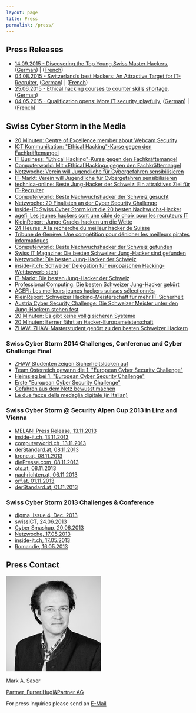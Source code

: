 ```yaml
---
layout: page
title: Press
permalink: /press/
---
```

<h2>Press Releases</h2>
<ul class="ul-bulletlist">
  <li><a href="/res/press/MM-CH-Final-en.pdf">14.09.2015 - Discovering the Top Young Swiss Master Hackers</a>, (<a href="/res/press/MM-CH-Final-de.pdf">German</a>) | (<a href="/res/press/MM-CH-Final-fr.pdf">French</a>)</li>
  <li><a href="/res/press/SCS_MM-Ende_Qualifikation-EN.pdf">04.08.2015 - Switzerland’s best Hackers: An Attractive Target for IT-Recruiter</a>, (<a href="/res/press/SCS_MM-Ende_Qualifikation-DE.pdf">German</a>) | (<a href="/res/press/SCS_MM-Ende_Qualifikation-FR.pdf">French</a>)</li>
  <li><a href="/res/press/SCS_MM_Event_Gymnasien_EN.pdf">25.06.2015 - Ethical hacking courses to counter skills shortage</a>, (<a href="/res/press/SCS_MM_Event_Gymnasien_DE.pdf">German</a>)</li>
  <li><a href="/res/press/Press-Release-Challenge-Start_EN.pdf">04.05.2015 - Qualification opens: More IT security, playfully</a>, (<a href="/res/press/Press-Release-Challenge-Start_DE.pdf">German</a>) | (<a href="/res/press/Press-Release-Challenge-Start_FR.pdf">French</a>)</li>
</ul>

<h2>Swiss Cyber Storm in the Media</h2>
<ul class="ul-bulletlist">
  <li><a href="http://www.20min.ch/digital/news/story/-Eine-Webcam-laesst-sich-innert-Minuten-knacken--27871932" target="_blank">
20 Minuten: Centre of Excellence member about Webcam Security
</a></li>
<li><a href="http://ictk.ch/content/ethical-hacking-kurse-gegen-den-fachkr%C3%A4ftemangel" target="_blank">
ICT Kommunikation: "Ethical Hacking"-Kurse gegen den Fachkräftemangel
</a></li>
<li><a href="http://www.itbusiness.ch/news/people-corporate/item/390-%C2%ABethical-hacking%C2%BB-kurse-gegen-den-fachkr%C3%A4ftemangel.html" target="_blank">
IT Business: "Ethical Hacking"-Kurse gegen den Fachkräftemangel
</a></li>
<li><a href="http://www.computerworld.ch/news/security/artikel/mit-ethical-hacking-gegen-den-fachkraeftemangel-68193/" target="_blank">
Computerworld: Mit «Ethical Hacking» gegen den Fachkräftemangel
</a></li>
<li><a href="http://www.netzwoche.ch/de-CH/News/2015/06/25/Verein-will-Jugendliche-fuer-Cyber-Gefahren-sensibilisieren.aspx" target="_blank">
Netzwoche: Verein will Jugendliche für Cybergefahren sensibilisieren
</a></li>
<li><a href="http://www.it-markt.ch/de-CH/News/2015/06/25/Verein-will-Jugendliche-fuer-Cyber-Gefahren-sensibilisieren.aspx" target="_blank">
IT-Markt: Verein will Jugendliche für Cybergefahren sensibilisieren
</a></li>
<li><a href="http://www.technica-online.ch/artikel/beste-jung-hacker-der-schweiz-ein-attraktives-ziel-fuer-it-recruiter" target="_blank">
technica-online: Beste Jung-Hacker der Schweiz: Ein attraktives Ziel für IT-Recruiter
</a></li>
<li><a href="http://www.computerworld.ch/news/it-branche/artikel/beste-nachwuchshacker-der-schweiz-gesucht-68432" target="_blank">
Computerworld: Beste Nachwuchshacker der Schweiz gesucht
</a></li>
<li><a href="http://www.netzwoche.ch/News/2015/08/03/20-Finalisten-am-Cyber-Security-Challenge.aspx" target="_blank">
Netzwoche: 20 Finalisten an der Cyber Security Challenge
</a></li>
<li><a href="http://www.inside-it.ch/articles/40949" target="_blank">
Inside-IT: Swiss Cyber Storm kürt die 20 besten Nachwuchs-Hacker
</a></li>
<li><a href="http://www.agefi.com/ageficom/suisse-economie-politique/detail/edition/online/article/la-phase-de-qualification-du-cyber-security-challenge-2015-sest-terminee-la-nuit-de-dimanche-a-lundi-la-liste-des-20-meilleurs-jeunes-hackers-de-suisse-est-arretee-les-dix-meilleurs-404004.html" target="_blank">
agefi: Les jeunes hackers sont une cible de choix pour les recruteurs IT
</a></li>
<li><a href="http://www.kleinreport.ch/news/cracks-hacken-um-die-wette-81933/" target="_blank">
KleinReport: Junge Cracks hacken um die Wette
</a></li>
<li><a href="http://www.24heures.ch/suisse/recherche-meilleur-pirate-informatique/story/17845564" target="_blank">24 Heures: A la recherche du meilleur hacker de Suisse</a></li>
<li><a href="http://www.pressreader.com/switzerland/tribune-de-geneve/20150911/281629599050256/TextView" target="_blank">Tribune de Genève: Une compétition pour dénicher les meilleurs pirates informatiques</a></li>
<li><a href="http://www.computerworld.ch/news/it-branche/artikel/beste-nachwuchshacker-der-schweiz-gefunden-68708/" target="_blank">Computerworld: Beste Nachwuchshacker der Schweiz gefunden</a></li>
<li><a href="http://www.itmagazine.ch/Artikel/60595/Die_besten_Schweizer_Jung-Hacker_sind_gefunden.html" target="_blank">Swiss IT Magazine: Die besten Schweizer Jung-Hacker sind gefunden</a></li>
<li><a href="http://www.netzwoche.ch/News/2015/09/14/Die-besten-Jung-Hacker-der-Schweiz.aspx" target="_blank">Netzwoche: Die besten Jung-Hacker der Schweiz</a></li>
<li><a href="http://www.inside-it.ch/articles/41386" target="_blank">inside-it.ch: Schweizer Delegation für europäischen Hacking-Wettbewerb steht</a></li>
<li><a href="http://www.it-markt.ch/de-CH/News/2015/09/14/Die-besten-Jung-Hacker-der-Schweiz.aspx" target="_blank">IT-Markt: Die besten Jung-Hacker der Schweiz</a></li>
<li><a href="http://professional-computing.info/die-besten-schweizer-jung-hacker-gekuert/" target="_blank">Professional Computing: Die besten Schweizer Jung-Hacker gekürt</a></li>
<li><a href="http://www.agefi.com/ageficom/suisse-economie-politique/detail/edition/online/article/les-meilleurs-jeunes-hackers-suisses-selectionnes-406938.html" target="_blank">AGEFI: Les meilleurs jeunes hackers suisses sélectionnés</a></li>
<li><a href="http://www.kleinreport.ch/news/schweizer-hacking-meisterschaft-fur-mehr-it-sicherheit-82262/" target="_blank">KleinReport: Schweizer Hacking-Meisterschaft für mehr IT-Sicherheit</a></li>
<li><a href="http://www.verbotengut.at/" target="_blank">Austria Cyber Security Challenge: Die Schweizer Meister unter den Jung-Hackern stehen fest</a></li>
<li><a href="http://www.20min.ch/schweiz/basel/story/-Es-gibt-keine-voellig-sicheren-Systeme--31750783" target="_blank">20 Minuten: Es gibt keine völlig sicheren Systeme</a></li>
<li><a href="http://www.20min.ch/schweiz/bern/story/31505557" target="_blank">20 Minuten: Berner fährt an Hacker-Europameisterschaft</a></li>
<li><a href="https://www.zhaw.ch/de/engineering/ueber-uns/news/news/news-single/zhaw-masterstudent-gehoert-zu-den-besten-schweizer-hackern/" target="_blank">ZHAW: ZHAW-Masterstudent gehört zu den besten Schweizer Hackern</a></li>
</ul>

<h3>Swiss Cyber Storm 2014 Challenges, Conference and Cyber Challenge Final</h3>
<ul class="ul-bulletlist">
<li><a href="http://engineering.zhaw.ch/de/engineering/ueber-uns/news/newsdetail/news/swiss-cyber-storm-it-security-challenge-zhaw-studenten-zeigen-it-sicherheitsluecken-auf.html" target="_blank">ZHAW Studenten zeigen Sicherheitslücken auf</a></li>
<li><a href="http://derstandard.at/2000007826365/Team-Oesterreich-gewann-die-1-European-Cyber-Security-Challenge" target="_blank">Team Österreich gewann die 1. "European Cyber Security Challenge"</a></li>
<li><a href="http://steiermark.orf.at/news/stories/2677849/" target="_blank">Heimsieg bei 1. "European Cyber Security Challenge"</a></li>
<li><a href="http://www.oe24.at/oesterreich/chronik/steiermark/Erste-European-Cyber-Security-Challenge/164218126" target="_blank">Erste "European Cyber Security Challenge"</a></li>
<li><a href="http://www.meinbezirk.at/fuerstenfeld/wirtschaft/gefahren-aus-dem-netz-bewusst-machen-d1142196.html" target="_blank">Gefahren aus dem Netz bewusst machen</a></li>
<li><a href="http://www.rsi.ch/rete-uno/programmi/intrattenimento/la-consulenza/Le-due-facce-della-medaglia-digitale-2803933.html" target="_blank">Le due facce della medaglia digitale (in Italian)</a></li>
</ul>

<h3>Swiss Cyber Storm @ Security Alpen Cup 2013 in Linz and Vienna</h3>

<ul class="ul-bulletlist">
<li><a href="http://www.melani.admin.ch/dienstleistungen/archiv/01560/index.html?lang=de">MELANI Press Release, 13.11.2013</a></li>
<li><a href="http://www.inside-it.ch/articles/34430">inside-it.ch, 13.11.2013</a></li>
<li><a href="http://www.computerworld.ch/news/kommunikation/artikel/schweiz-schlaegt-oesterreich-bei-it-security-64668/">computerworld.ch, 13.11.2013</a></li>
<li><a href="http://derstandard.at/1381371281852/Security-Alpen-Cup-geht-an-die-Schweiz">derStandard.at, 08.11.2013</a></li>
<li><a href="http://www.krone.at/Digital/Schweiz_gewinnt_Hackerbewerb_Security_Alpen_Cu  p-Ergebnis_fix-Story-382094">krone.at, 08.11.2013</a></li>
<li><a href="http://diepresse.com/home/techscience/internet/sicherheit/1474030/HackerCup_Schweizer-schlagen-Osterreicher-im-Finale">diePresse.com, 08.11.2013</a></li>
<li><a href="http://www.ots.at/presseaussendung/OTS_20131107_OTS0220/cyber-sicherheitswoche-des-bundesheeres-endet-mit-laenderkampf">ots.at, 08.11.2013</a></li>
<li><a href="http://www.nachrichten.at/oberoesterreich/Wir-alle-sind-im-Haifischbecken-  Cyber-Space;art4,1232713">nachrichten.at, 06.11.2013</a></li>
<li><a href="http://ooe.orf.at/news/stories/2612494/">orf.at, 01.11.2013</a></li>
<li><a href="http://derstandard.at/1381370597201/Cyber-Terror-und-Anonymous-Bundesheer-fischt-nach-jungen-Hackern">derStandard.at, 01.11.2013</a></li>
</ul>

<h3>Swiss Cyber Storm 2013 Challenges & Conference</h3>
<ul class="ul-bulletlist">
<li><a href="http://2014.swisscyberstorm.com/files/2913/8885/0156/digma_2013_4.pdf">digma, Issue 4, Dec. 2013</a></li>
<li><a href="http://www.swissict.ch/index.php?id=419" target="_blank">swissICT, 24.06.2013</a></li>
<li><a href="http://cybermashup.com/2013/06/20/swiss-cyber-storm-4-part-1/" target="_blank">Cyber Smashup, 20.06.2013</a></li>
<li><a href="http://www.netzwoche.ch/de-CH/News/2013/05/17/Cyber-Talente-gesucht.aspx" target="_blank">Netzwoche, 17.05.2013</a></li>
<li><a href="http://www.inside-it.ch/articles/32550" target="_blank">inside-it.ch, 17.05.2013</a></li>
<li><a href="http://www.romandie.com/news/n/__Les_TIC_mais_en_toute_securite_Swiss_Cyber_Storm_cherche_les_cyber_talents_de_demain____21160520131640.asp" target="_blank">Romandie, 16.05.2013</a></li>
</ul>

<h2>Press Contact</h2>

<div class="scs-portrait">
<img src="/img/about/mark_saxer.jpg" alt="lic. phil. I Mark A. Saxer">
<div class="scs-portrait-description">
<p class="scs-portrait-name">Mark A. Saxer</p>
<a class="scs-portrait-affiliation" href="mailto:press@swisscyberstorm.com">Partner, Furrer.Hugi&Partner AG</a>
<p>For press inquiries please send an <a href="mailto:press@swisscyberstorm.com" target="_blank">
E-Mail</a></p>
</div>
</div>


